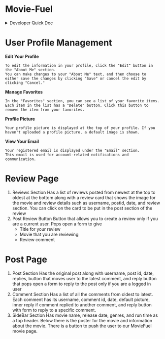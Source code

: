 # Movie-Fuel

<details>
<summary>Developer Quick Doc </summary>
<br>
 
# Initialize project
1. Clone: `git clone https://github.com/CronusV/Movie-Fuel.git`
2. Move to directory: `cd Movie-Fuel`
3. Get dev branch: `git checkout dev`

# Git Workflow
- main branch is **production ready code** and should be stable
- dev branch is **development code** where features branches should be merged to
1. From dev, create another branch with feature name `git checkout -b <feature-branch-name>`
2. Finish developing code on feature branch by adding and commiting changes
3. Push feature Branch `git push origin <feature-branch-name>`
4. On github go to *pull requests* tab and click on *new pull request* button
5. Select dev branch for base base branch (this is where we want to merge)
6. On compare select your feature-branch-name
7. Submit pull request
8. Team lead and members will approve/deny pull request


# Notes
[OneNote](https://1drv.ms/o/s!ApP_R6BWyXl_iRcVc1mQlGErCN8H?e=lo5D76)

# Pulling
When pulling it is important to install any new modules that might have been added. But this might mean you will mutate package-lock.json.
This can cause enormous merge conflicts. So instead of using `npm install` use `npm ci` which stands for clean install.
It ensures packages are installed from package-lock.json file. [link](https://support.deploybot.com/article/131-why-developers-should-use-npm-ci-instead-of-npm-install-and-its-benefits#:~:text=npm%20ci%20is%20a%20command,json%20file.)

</details>



 # User Profile Management

   **Edit Your Profile**

    To edit the information in your profile, click the "Edit" button in the "About Me" section.
    You can make changes to your "About Me" text, and then choose to either save the changes by clicking "Save" or cancel the edit by clicking "Cancel."

   **Manage Favorites**

    In the "Favorites" section, you can see a list of your favorite items.
    Each item in the list has a "Delete" button. Click this button to remove the item from your favorites.

   **Profile Picture**

    Your profile picture is displayed at the top of your profile. If you haven't uploaded a profile picture, a default image is shown.
   

   **View Your Email**

    Your registered email is displayed under the "Email" section.
    This email is used for account-related notifications and communication.

# Review Page
1. Reviews Section
 Has a list of reviews posted from newest at the top to oldest at the bottom along with a review card that shows the image for the movie and review details such as username, postid, date, and review section. You can click on the card to be put in the post section of the review
2. Post Review Button
 Button that allows you to create a review only if you are a current user. Pops open a form to give
    - Title for your review
    - Movie that you are reviewing
    - Review comment
# Post Page
1. Post Section
   Has the original post along with username, post id, date, replies, button that moves user to the latest comment, and reply button that pops open a form to reply to the post only if you are a logged in user
2. Comment Section
   Has a list of all the comments from oldest to latest. Each comment has its username, comment id, date, default picture, inner reply if comment replied to another comment, and reply button with form to reply to a specific comment.
3. SideBar Section
   Has movie name, release date, genres, and run time as a top header. Below there is the poster for the movie and information about the movie. There is a button to push the user to our MovieFuel movie page.  


  
